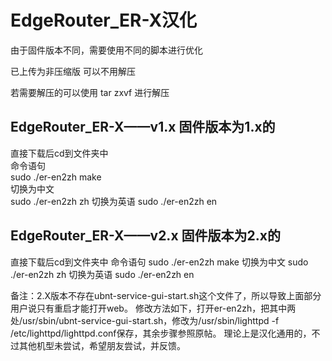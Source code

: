 # EdgeRouter_ER-X汉化
由于固件版本不同，需要使用不同的脚本进行优化  

已上传为非压缩版 可以不用解压  

若需要解压的可以使用 tar zxvf 进行解压  

## EdgeRouter_ER-X——v1.x 固件版本为1.x的
直接下载后cd到文件夹中  
命令语句  
sudo ./er-en2zh make  
切换为中文  
sudo ./er-en2zh zh
切换为英语
sudo ./er-en2zh en

## EdgeRouter_ER-X——v2.x 固件版本为2.x的
直接下载后cd到文件夹中
命令语句
sudo ./er-en2zh make
切换为中文
sudo ./er-en2zh zh
切换为英语
sudo ./er-en2zh en


备注：2.X版本不存在ubnt-service-gui-start.sh这个文件了，所以导致上面部分用户说只有重启才能打开web。
修改方法如下，打开er-en2zh，把其中两处/usr/sbin/ubnt-service-gui-start.sh，修改为/usr/sbin/lighttpd -f /etc/lighttpd/lighttpd.conf保存，其余步骤参照原帖。
理论上是汉化通用的，不过其他机型未尝试，希望朋友尝试，并反馈。

